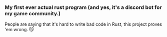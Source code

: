 ### My first ever actual rust program (and yes, it's a discord bot for my game community.)
People are saying that it's hard to write bad code in Rust, this project proves 'em wrong. 😼
